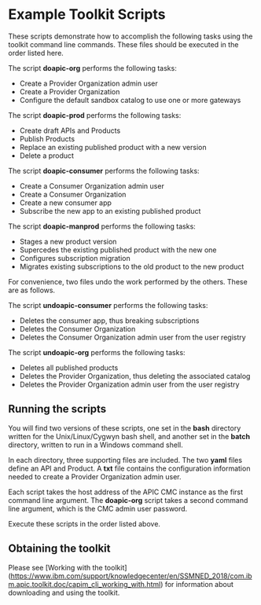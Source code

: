# Example Toolkit Scripts

These scripts demonstrate how to accomplish the following tasks using the toolkit command line commands.  These files should be executed in the order listed here.

The script **doapic-org** performs the following tasks:

* Create a Provider Organization admin user
* Create a Provider Organization
* Configure the default sandbox catalog to use one or more gateways

The script **doapic-prod** performs the following tasks:

* Create draft APIs and Products
* Publish Products
* Replace an existing published product with a new version
* Delete a product

The script **doapic-consumer** performs the following tasks:

* Create a Consumer Organization admin user
* Create a Consumer Organization
* Create a new consumer app
* Subscribe the new app to an existing published product

The script **doapic-manprod** performs the following tasks:

* Stages a new product version
* Supercedes the existing published product with the new one
* Configures subscription migration
* Migrates existing subscriptions to the old product to the new product

For convenience, two files undo the work performed by the others.  These are as follows.

The script **undoapic-consumer** performs the following tasks:

* Deletes the consumer app, thus breaking subscriptions
* Deletes the Consumer Organization
* Deletes the Consumer Organization admin user from the user registry

The script **undoapic-org** performs the following tasks:

* Deletes all published products
* Deletes the Provider Organization, thus deleting the associated catalog
* Deletes the Provider Organization admin user from the user registry

## Running the scripts

You will find two versions of these scripts, one set in the **bash** directory written for the Unix/Linux/Cygwyn bash shell, and another set in the **batch** directory, written to run in a Windows command shell.

In each directory, three supporting files are included.  The two **yaml** files define an API and Product.  A **txt** file contains the configuration information needed to create a Provider Organization admin user.

Each script takes the host address of the APIC CMC instance as the first command line argument.  The **doapic-org** script takes a second command line argument, which is the CMC admin user password.

Execute these scripts in the order listed above.

## Obtaining the toolkit

Please see [Working with the toolkit] (https://www.ibm.com/support/knowledgecenter/en/SSMNED_2018/com.ibm.apic.toolkit.doc/capim_cli_working_with.html) for information about downloading and using the toolkit. 